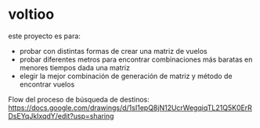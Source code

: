 # voltioo
este proyecto es para:
- probar con distintas formas de crear una matriz de vuelos
- probar diferentes metros para encontrar combinaciones más baratas en menores tiempos dada una matriz
- elegir la mejor combinación de generación de matriz y método de encontrar vuelos

Flow del proceso de búsqueda de destinos:
https://docs.google.com/drawings/d/1sI1epQ8jN12UcrWegqiqTL21Q5K0ErRDsEYqJkIxqdY/edit?usp=sharing

